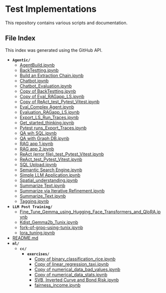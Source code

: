# Test Implementations

This repository contains various scripts and documentation.

## File Index
This index was generated using the GitHub API.

* **`Agentic/`**
  * [AgentBuild.ipynb](https://github.com/cscpsb/AIML_1/blob/main/Agentic/AgentBuild.ipynb)
  * [BackTestting.ipynb](https://github.com/cscpsb/AIML_1/blob/main/Agentic/BackTestting.ipynb)
  * [Build an Extraction Chain.ipynb](https://github.com/cscpsb/AIML_1/blob/main/Agentic/Build%20an%20Extraction%20Chain.ipynb)
  * [Chatbot.ipynb](https://github.com/cscpsb/AIML_1/blob/main/Agentic/Chatbot.ipynb)
  * [Chatbot_Evaluation.ipynb](https://github.com/cscpsb/AIML_1/blob/main/Agentic/Chatbot_Evaluation.ipynb)
  * [Copy of BackTestting.ipynb](https://github.com/cscpsb/AIML_1/blob/main/Agentic/Copy%20of%20BackTestting.ipynb)
  * [Copy of Eval_RAGapp_LS.ipynb](https://github.com/cscpsb/AIML_1/blob/main/Agentic/Copy%20of%20Eval_RAGapp_LS.ipynb)
  * [Copy of ReAct_test_Pytest_Vitest.ipynb](https://github.com/cscpsb/AIML_1/blob/main/Agentic/Copy%20of%20ReAct_test_Pytest_Vitest.ipynb)
  * [Eval_Complex Agent.ipynb](https://github.com/cscpsb/AIML_1/blob/main/Agentic/Eval_Complex%20Agent.ipynb)
  * [Evaluation_RAGapp_LS.ipynb](https://github.com/cscpsb/AIML_1/blob/main/Agentic/Evaluation_RAGapp_LS.ipynb)
  * [Export_LS_Run_Traces.ipynb](https://github.com/cscpsb/AIML_1/blob/main/Agentic/Export_LS_Run_Traces.ipynb)
  * [Get_started_thinking.ipynb](https://github.com/cscpsb/AIML_1/blob/main/Agentic/Get_started_thinking.ipynb)
  * [Pytest runs_Export_Traces.ipynb](https://github.com/cscpsb/AIML_1/blob/main/Agentic/Pytest%20runs_Export_Traces.ipynb)
  * [QA wih SQL.ipynb](https://github.com/cscpsb/AIML_1/blob/main/Agentic/QA%20wih%20SQL.ipynb)
  * [QA with Graph DB.ipynb](https://github.com/cscpsb/AIML_1/blob/main/Agentic/QA%20with%20Graph%20DB.ipynb)
  * [RAG app 1.ipynb](https://github.com/cscpsb/AIML_1/blob/main/Agentic/RAG%20app%201.ipynb)
  * [RAG app 2.ipynb](https://github.com/cscpsb/AIML_1/blob/main/Agentic/RAG%20app%202.ipynb)
  * [ReAct (error file)_test_Pytest_Vitest.ipynb](https://github.com/cscpsb/AIML_1/blob/main/Agentic/ReAct%20%28error%20file%29_test_Pytest_Vitest.ipynb)
  * [ReAct_test_Pytest_Vitest.ipynb](https://github.com/cscpsb/AIML_1/blob/main/Agentic/ReAct_test_Pytest_Vitest.ipynb)
  * [SQL Upload.ipynb](https://github.com/cscpsb/AIML_1/blob/main/Agentic/SQL%20Upload.ipynb)
  * [Semantic Search Engine.ipynb](https://github.com/cscpsb/AIML_1/blob/main/Agentic/Semantic%20Search%20Engine.ipynb)
  * [Simple LLM Application.ipynb](https://github.com/cscpsb/AIML_1/blob/main/Agentic/Simple%20LLM%20Application.ipynb)
  * [Spatial_understanding.ipynb](https://github.com/cscpsb/AIML_1/blob/main/Agentic/Spatial_understanding.ipynb)
  * [Summarize Text.ipynb](https://github.com/cscpsb/AIML_1/blob/main/Agentic/Summarize%20Text.ipynb)
  * [Summarize via Iterative Refinement.ipynb](https://github.com/cscpsb/AIML_1/blob/main/Agentic/Summarize%20via%20Iterative%20Refinement.ipynb)
  * [Summarize_Text.ipynb](https://github.com/cscpsb/AIML_1/blob/main/Agentic/Summarize_Text.ipynb)
  * [Tagging.ipynb](https://github.com/cscpsb/AIML_1/blob/main/Agentic/Tagging.ipynb)
* **`LLM Post Training/`**
  * [Fine_Tune_Gemma_using_Hugging_Face_Transformers_and_QloRA.ipynb](https://github.com/cscpsb/AIML_1/blob/main/LLM%20Post%20Training/Fine_Tune_Gemma_using_Hugging_Face_Transformers_and_QloRA.ipynb)
  * [Kdist_Gemma2b_Tunix.ipynb](https://github.com/cscpsb/AIML_1/blob/main/LLM%20Post%20Training/Kdist_Gemma2b_Tunix.ipynb)
  * [fork-of-grpo-using-tunix.ipynb](https://github.com/cscpsb/AIML_1/blob/main/LLM%20Post%20Training/fork-of-grpo-using-tunix.ipynb)
  * [lora_tuning.ipynb](https://github.com/cscpsb/AIML_1/blob/main/LLM%20Post%20Training/lora_tuning.ipynb)
* [README.md](https://github.com/cscpsb/AIML_1/blob/main/README.md)
* **`ml/`**
  * **`cc/`**
    * **`exercises/`**
      * [Copy of binary_classification_rice.ipynb](https://github.com/cscpsb/AIML_1/blob/main/ml/cc/exercises/Copy%20of%20binary_classification_rice.ipynb)
      * [Copy of linear_regression_taxi.ipynb](https://github.com/cscpsb/AIML_1/blob/main/ml/cc/exercises/Copy%20of%20linear_regression_taxi.ipynb)
      * [Copy of numerical_data_bad_values.ipynb](https://github.com/cscpsb/AIML_1/blob/main/ml/cc/exercises/Copy%20of%20numerical_data_bad_values.ipynb)
      * [Copy of numerical_data_stats.ipynb](https://github.com/cscpsb/AIML_1/blob/main/ml/cc/exercises/Copy%20of%20numerical_data_stats.ipynb)
      * [SVB, Inverted Curve and Bond Risk.ipynb](https://github.com/cscpsb/AIML_1/blob/main/ml/cc/exercises/SVB%2C%20Inverted%20Curve%20and%20Bond%20Risk.ipynb)
      * [fairness_income.ipynb](https://github.com/cscpsb/AIML_1/blob/main/ml/cc/exercises/fairness_income.ipynb)
